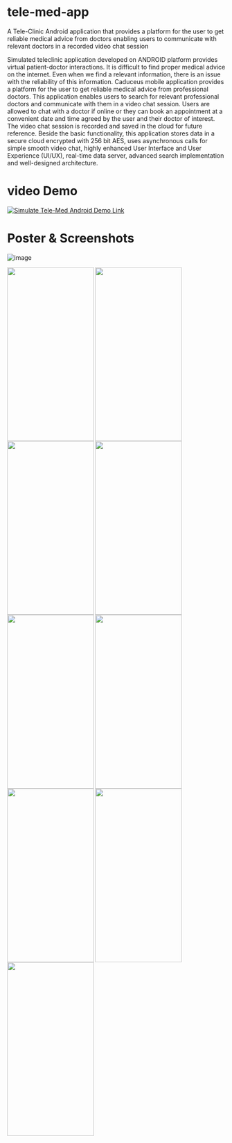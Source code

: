 # tele-med-app
A Tele-Clinic Android application that provides a platform for the user to get reliable medical advice from doctors enabling users to communicate with relevant doctors in a recorded video chat session

Simulated teleclinic application developed on ANDROID platform provides virtual patient-doctor interactions. It is difficult to find proper medical advice on the internet. Even when we find a relevant information, there is an issue with the reliability of this information.  Caduceus mobile application provides a platform for the user to get reliable medical advice from professional doctors. This application enables users to search for relevant professional doctors and communicate with them in a video chat session.  Users are allowed to chat with a doctor if online or they can book an appointment at a convenient date and time agreed by the user and their doctor of interest. The video chat session is recorded and saved in the cloud for future reference. Beside the basic functionality, this application stores data in a secure cloud encrypted with 256 bit AES, uses asynchronous calls for simple smooth video chat, highly enhanced User Interface and User Experience (UI/UX), real-time data server, advanced search implementation and well-designed architecture.


# video Demo
[![Simulate Tele-Med Android Demo Link](https://img.youtube.com/vi/gvo-v7ssQAcE/0.jpg)](https://www.youtube.com/watch?v=gvo-v7ssQAc)

# Poster & Screenshots
![image](https://user-images.githubusercontent.com/5493876/39847423-2664f516-53c7-11e8-9d48-adb838c943ef.png)


<img align="left" width="200" height="400" src="https://user-images.githubusercontent.com/5493876/39847609-1175337c-53c8-11e8-8f1e-18afbd8057a2.jpg">
<img align="left" width="200" height="400" src="https://user-images.githubusercontent.com/5493876/39847617-180b8330-53c8-11e8-960c-7e31832be74b.jpg">
<img align="left" width="200" height="400" src="https://user-images.githubusercontent.com/5493876/39847622-1bebfee4-53c8-11e8-9035-23de9ffd4129.jpg">
<img align="left" width="200" height="400" src="https://user-images.githubusercontent.com/5493876/39847930-ca7c57b4-53c9-11e8-9dbd-50145aa7b774.jpg">
<img align="left" width="200" height="400" src="https://user-images.githubusercontent.com/5493876/39847623-1e3dd384-53c8-11e8-9365-800137475875.jpg">
<img align="left" width="200" height="400" src="https://user-images.githubusercontent.com/5493876/39847624-1fe4922c-53c8-11e8-9618-128830e5d8f8.jpg">
<img align="left" width="200" height="400" src="https://user-images.githubusercontent.com/5493876/39847625-215fba28-53c8-11e8-9348-9fd9d81fc230.jpg">
<img align="left" width="200" height="400" src="https://user-images.githubusercontent.com/5493876/39847628-22eeb0e2-53c8-11e8-8133-be7593df3c4f.jpg">
<img align="left" width="200" height="400" src="https://user-images.githubusercontent.com/5493876/39847631-2508228c-53c8-11e8-99db-d30060388fd9.jpg">




